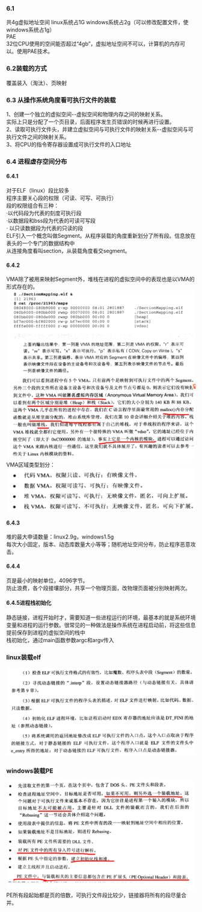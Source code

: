 ### 6.1
共4g虚拟地址空间  linux系统占1G windows系统占2g（可以修改配置文件，使windows系统占1g）<br/>
PAE<br/>
32位CPU使用的空间能否超过“4gb”，虚拟地址空间不可以，计算机的内存可以。使用PAE技术。
### 6.2装载的方式
覆盖装入（淘汰）、页映射<br/>
### 6.3 从操作系统角度看可执行文件的装载
1、创建一个独立的虚拟空间--虚拟空间和物理内存之间的映射关系。<br/>
实际上只是分配了一个页目录，后面程序发生页错误的时候再进行设置。<br/>
2、读取可执行文件头，并建立虚拟空间与可执行文件的映射关系--虚拟空间与可执行文件之间的映射关系。 <br/>
3、将CPU的指令寄存器设置成可执行文件的入口地址<br/>
### 6.4 进程虚存空间分布
#### 6.4.1
对于ELF（linux）段比较多<br/>
程序主要关心段的权限（可读、可写、可执行）<br/>
段的权限组合有三种：<br/>
·以代码段为代表的刻度可执行段<br/>
·以数据段和bss段为代表的可读可写段<br/>
· 以只读数据段为代表的只读的段<br/>
ELF引入一个概念叫做Segment。从程序装载的角度重新划分了所有段。信息放在表头的一个专门的数据结构中<br/>
从连接角度看叫section，从装载角度看交segment。<br/>
#### 6.4.2
VMA除了被用来映射Segment外，堆栈在进程的虚拟空间中的表现也是以VMA的形式存在的。
![图片](./匿名虚拟内存区域.png)
VMA区域类型划分：<br/>
![图片](./vma分类.png)

#### 6.4.3
堆的最大申请数量：linux2.9g，windows1.5g<br/>
每次大小固定，版本、动态库数量大小等等；随机地址空间分布，防止程序恶意攻击。
#### 6.4.4
页是最小的映射单位，4096字节。<br/>
防止浪费，各个段接壤部分，共享一个物理页面，改物理页面被分别映射两次。<br/>
#### 6.4.5进程栈初始化
静态链接，进程开始时才，需要知道一些进程运行的环境，最基本的就是系统环境变量和进程的运行参数。很常见的一种做法是操作系统在进程启动前，将这些信息提前保存到进程的虚拟空间的栈中<br/>
栈初始化，通过main函数参数argc和argv传入<br/>
### linux装载elf
![图片](./ELF装载步骤.png)
### windows装载PE
![图片](./windwos的PE装载过程.png)
PE所有段起始都是页的倍数，可执行文件段比较少，链接器将所有的段尽量合并。<br/>
